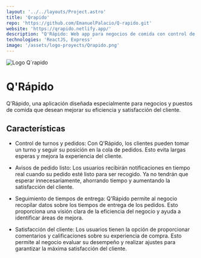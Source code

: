```yaml
---
layout: '../../layouts/Project.astro'
title: 'Qrapido'
repo: 'https://github.com/EmanuelPalacio/Q-rapido.git'
website: 'https://qrapido.netlify.app/'
description: "Q'Rápido: Web app para negocios de comida con control de turnos y notificaciones. Mejora eficiencia, satisfacción y obtén datos clave para optimizar tu negocio."
technologies: 'ReactJS, Express'
image: '/assets/logo-proyects/Qrapido.png'
---
```


<div class="main-project__card">

<img src="/assets/logo-proyects/Qrapido.png" alt="Logo Q´rapido"/>

# Q'Rápido

Q'Rápido, una aplicación diseñada especialmente para negocios y puestos de comida que desean mejorar su eficiencia y satisfacción del cliente.

</div>
<div class="main-project__info">

## Características

- Control de turnos y pedidos: Con Q'Rápido, los clientes pueden
  tomar un turno y seguir su posición en la cola de pedidos. Esto evita largas
  esperas y mejora la experiencia del cliente.

- Avisos de pedido listo: Los usuarios recibirán notificaciones en tiempo real cuando su pedido esté listo para ser recogido. Ya no tendrán que esperar innecesariamente, ahorrando tiempo y aumentando la satisfacción del cliente.

- Seguimiento de tiempos de entrega: Q'Rápido permite al negocio recopilar datos sobre los tiempos de entrega de los pedidos. Esto proporciona una visión clara de la eficiencia del negocio y ayuda a identificar áreas de mejora.

- Satisfacción del cliente: Los usuarios tienen la opción de proporcionar comentarios y calificaciones sobre su experiencia de compra. Esto permite al negocio evaluar su desempeño y realizar ajustes para garantizar la máxima satisfacción del cliente.

</div>
